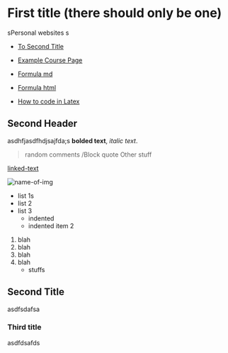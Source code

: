 # First title (there should only be one)

sPersonal websites
s

- [To Second Title](#Second-Title)

- [Example Course Page](example.md)
- [Formula md](formulas.md)
- [Formula html](formulas.html)
- [How to code in Latex](syntax.md)
  
## Second Header

asdhfjasdfhdjsajfda;s **bolded text**, *italic text*.

> random comments
> /Block quote
> Other stuff

[linked-text](actual_link)

![name-of-img](https://i.ytimg.com/vi/Sg14jNbBb-8/hqdefault.jpg)

- list 1s
- list 2
- list 3
  - indented
  - indented item 2

1. blah
2. blah
3. blah
4. blah
   - stuffs

## Second Title

asdfsdafsa

### Third title

asdfdsafds
